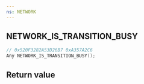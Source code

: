 ```yaml
---
ns: NETWORK
---
```

## NETWORK_IS_TRANSITION_BUSY

```c
// 0x520F3282A53D26B7 0xA357A2C6
Any NETWORK_IS_TRANSITION_BUSY();
```


## Return value
